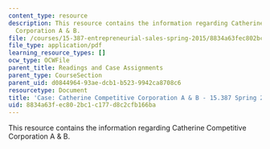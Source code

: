 ```yaml
---
content_type: resource
description: This resource contains the information regarding Catherine Competitive
  Corporation A & B.
file: /courses/15-387-entrepreneurial-sales-spring-2015/8834a63fec802bc1c177d8c2cfb166ba_MIT15_387S15_Catherine_A_B.pdf
file_type: application/pdf
learning_resource_types: []
ocw_type: OCWFile
parent_title: Readings and Case Assignments
parent_type: CourseSection
parent_uid: d0844964-93ae-dcb1-b523-9942ca8708c6
resourcetype: Document
title: 'Case: Catherine Competitive Corporation A & B - 15.387 Spring 2015'
uid: 8834a63f-ec80-2bc1-c177-d8c2cfb166ba
---
```

This resource contains the information regarding Catherine Competitive Corporation A & B.

